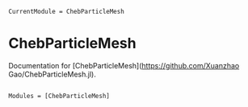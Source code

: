 ```@meta
CurrentModule = ChebParticleMesh
```

# ChebParticleMesh

Documentation for [ChebParticleMesh](https://github.com/Xuanzhao Gao/ChebParticleMesh.jl).

```@index
```

```@autodocs
Modules = [ChebParticleMesh]
```
